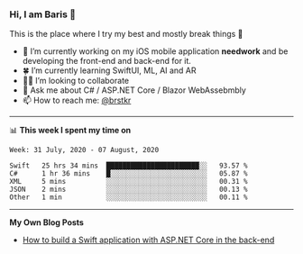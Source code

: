 ### Hi, I am Baris 👋

This is the place where I try my best and mostly break things :rofl:


- 🔭  I’m currently working on my iOS mobile application **needwork** and be developing the front-end and back-end for it.
- 🍀  I’m currently learning SwiftUI, ML, AI and AR
- ✌🏻  I’m looking to collaborate
- 💬  Ask me about C# / ASP.NET Core / Blazor WebAssebmbly
- 📫  How to reach me: [@brstkr](https://brstkr.com/contact.html)

---------

📊 **This week I spent my time on**
<!--START_SECTION:waka-->
```text
Week: 31 July, 2020 - 07 August, 2020

Swift   25 hrs 34 mins  ███████████████████████░░   93.57 % 
C#      1 hr 36 mins    █░░░░░░░░░░░░░░░░░░░░░░░░   05.87 % 
XML     5 mins          ░░░░░░░░░░░░░░░░░░░░░░░░░   00.31 % 
JSON    2 mins          ░░░░░░░░░░░░░░░░░░░░░░░░░   00.13 % 
Other   1 min           ░░░░░░░░░░░░░░░░░░░░░░░░░   00.11 %
```
<!--END_SECTION:waka-->

---------

**My Own Blog Posts**
 - [How to build a Swift application with ASP.NET Core in the back-end](https://medium.com/@brstkr3/how-to-connect-your-swift-application-to-an-asp-net-core-back-end-cc0ab9a4fba8)
